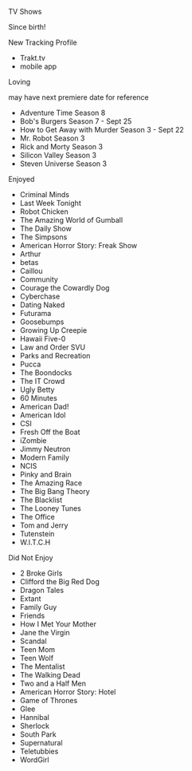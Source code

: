 TV Shows

Since birth!

New Tracking Profile
* Trakt.tv
* mobile app

Loving

may have next premiere date for reference

* Adventure Time Season 8
* Bob's Burgers Season 7 - Sept 25
* How to Get Away with Murder Season 3 - Sept 22
* Mr. Robot Season 3
* Rick and Morty Season 3
* Silicon Valley Season 3
* Steven Universe Season 3

Enjoyed

* Criminal Minds
* Last Week Tonight
* Robot Chicken
* The Amazing World of Gumball
* The Daily Show
* The Simpsons
* American Horror Story: Freak Show
* Arthur
* betas
* Caillou
* Community
* Courage the Cowardly Dog
* Cyberchase
* Dating Naked
* Futurama
* Goosebumps
* Growing Up Creepie
* Hawaii Five-0
* Law and Order SVU
* Parks and Recreation
* Pucca
* The Boondocks
* The IT Crowd
* Ugly Betty
* 60 Minutes
* American Dad!
* American Idol
* CSI
* Fresh Off the Boat
* iZombie
* Jimmy Neutron
* Modern Family
* NCIS
* Pinky and Brain
* The Amazing Race
* The Big Bang Theory
* The Blacklist
* The Looney Tunes
* The Office
* Tom and Jerry
* Tutenstein
* W.I.T.C.H

Did Not Enjoy

* 2 Broke Girls
* Clifford the Big Red Dog
* Dragon Tales
* Extant
* Family Guy
* Friends
* How I Met Your Mother
* Jane the Virgin
* Scandal
* Teen Mom
* Teen Wolf
* The Mentalist
* The Walking Dead
* Two and a Half Men
* American Horror Story: Hotel
* Game of Thrones
* Glee
* Hannibal
* Sherlock
* South Park
* Supernatural
* Teletubbies
* WordGirl
